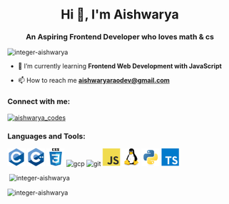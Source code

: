 <h1 align="center">Hi 👋, I'm Aishwarya</h1>
<h3 align="center">An Aspiring Frontend Developer who loves math & cs</h3>

<p align="left"> <img src="https://komarev.com/ghpvc/?username=integer-aishwarya&label=Profile%20views&color=0e75b6&style=flat" alt="integer-aishwarya" /> </p>

- 🌱 I’m currently learning **Frontend Web Development with JavaScript**

- 📫 How to reach me **aishwaryaraodev@gmail.com**

<h3 align="left">Connect with me:</h3>
<p align="left">
<a href="https://twitter.com/aishwarya_codes" target="blank">
  <img align="center" src="https://raw.githubusercontent.com/rahuldkjain/github-profile-readme-generator/master/src/images/icons/Social/twitter.svg" alt="aishwarya_codes" height="30" width="40" />
</a>
</p>

<h3 align="left">Languages and Tools:</h3>
<p align="left"> 
  <img src="https://raw.githubusercontent.com/devicons/devicon/master/icons/c/c-original.svg" alt="c" width="40" height="40"/> 
  <img src="https://raw.githubusercontent.com/devicons/devicon/master/icons/cplusplus/cplusplus-original.svg" alt="cplusplus" width="40" height="40"/> 
  <img src="https://raw.githubusercontent.com/devicons/devicon/master/icons/css3/css3-original-wordmark.svg" alt="css3" width="40" height="40"/> 
  <img src="https://www.vectorlogo.zone/logos/google_cloud/google_cloud-icon.svg" alt="gcp" width="40" height="40"/> 
  <img src="https://www.vectorlogo.zone/logos/git-scm/git-scm-icon.svg" alt="git" width="40" height="40"/> 
  <img src="https://raw.githubusercontent.com/devicons/devicon/master/icons/javascript/javascript-original.svg" alt="javascript" width="40" height="40"/> 
  <img src="https://raw.githubusercontent.com/devicons/devicon/master/icons/linux/linux-original.svg" alt="linux" width="40" height="40"/> 
  <img src="https://raw.githubusercontent.com/devicons/devicon/master/icons/python/python-original.svg" alt="python" width="40" height="40"/> 
  <img src="https://raw.githubusercontent.com/devicons/devicon/master/icons/typescript/typescript-original.svg" alt="typescript" width="40" height="40"/> 
</p>

<p>&nbsp;<img align="center" src="https://github-readme-stats.vercel.app/api?username=integer-aishwarya&show_icons=true&locale=en" alt="integer-aishwarya" /></p>

<p><img align="center" src="https://github-readme-streak-stats.herokuapp.com/?user=integer-aishwarya&" alt="integer-aishwarya" /></p>

